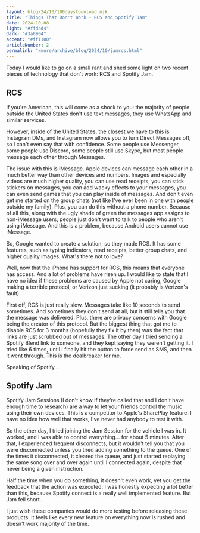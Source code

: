 ```yaml
---
layout: blog/24/10/100daystounload.njk
title: "Things That Don't Work - RCS and Spotify Jam"
date: 2024-10-08
light: "#ffdad4"
dark: "#3a0904"
accent: "#ff1100"
articleNumber: 2
permalink: "/more/archive/blog/2024/10/jamrcs.html"
---
```

Today I would like to go on a small rant and shed some light on two recent pieces of technology that don't work: RCS and Spotify Jam.

## RCS

If you're American, this will come as a shock to you: the majority of people outside the United States don't use text messages, they use WhatsApp and similar services.

However, inside of the United States, the closest we have to this is Instagram DMs, and Instagram now allows you to turn Direct Messages off, so I can't even say that with confidence. Some people use Messenger, some people use Discord, some people still use Skype, but most people message each other through Messages.

The issue with this is iMessage. Apple devices can message each other in a much better way than other devices and numbers. Images and especially videos are much higher quality, you can use read receipts, you can stick stickers on messages, you can add wacky effects to your messages, you can even send games that you can play inside of messages. And don't even get me started on the group chats (not like I've ever been in one with people outside my family). Plus, you can do this without a phone number. Because of all this, along with the ugly shade of green the messages app assigns to non-iMessage users, people just don't want to talk to people who aren't using iMessage. And this is a problem, because Android users cannot use iMessage.

So, Google wanted to create a solution, so they made RCS. It has some features, such as typing indicators, read receipts, better group chats, and higher quality images. What's there not to love?

Well, now that the iPhone has support for RCS, this means that everyone has access. And a lot of problems have risen up. I would like to state that I have no idea if these problems are caused by Apple not caring, Google making a terrible protocol, or Verizon just sucking (it probably is Verizon's fault).

First off, RCS is just really slow. Messages take like 10 seconds to send sometimes. And sometimes they don't send at all, but it still tells you that the message was delivered. Plus, there are privacy concerns with Google being the creator of this protocol. But the biggest thing that got me to disable RCS for 3 months (hopefully they fix it by then) was the fact that links are just scrubbed out of messages. The other day I tried sending a Spotify Blend link to someone, and they kept saying they weren't getting it. I tried like 6 times, until I finally hit the button to force send as SMS, and then it went through. This is the dealbreaker for me.

Speaking of Spotify...

## Spotify Jam

Spotify Jam Sessions (I don't know if they're called that and I don't have enough time to research) are a way to let your friends control the music using their own devices. This is a competitor to Apple's SharePlay feature. I have no idea how well that works, I've never had anybody to test it with.

So the other day, I tried joining the Jam Session for the vehicle I was in. It worked, and I was able to control everything... for about 5 minutes. After that, I experienced frequent disconnects, but it wouldn't tell you that you were disconnected unless you tried adding something to the queue. One of the times it disconnected, it cleared the queue, and just started replaying the same song over and over again until I connected again, despite that never being a given instruction.

Half the time when you do something, it doesn't even work, yet you get the feedback that the action was executed. I was honestly expecting a lot better than this, because Spotify connect is a really well implemented feature. But Jam fell short.

I just wish these companies would do more testing before releasing these products. It feels like every new feature on everything now is rushed and doesn't work majority of the time.